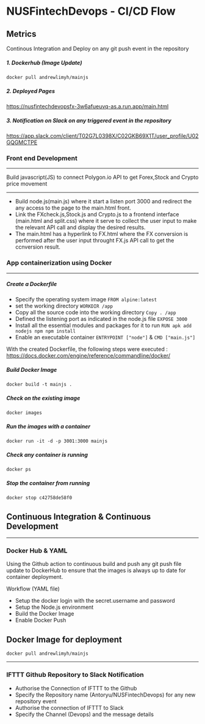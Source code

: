 # NUSFintechDevops - CI/CD Flow

## Metrics

Continous Integration and Deploy on any git push event in the repository
##### 1. Dockerhub (Image Update)
```docker pull andrewlimyh/mainjs```

##### 2. Deployed Pages
https://nusfintechdevopsfx-3w6afueuvq-as.a.run.app/main.html

##### 3. Notification on Slack on any triggered event in the repository
https://app.slack.com/client/T02G7L0398X/C02GKB69X1T/user_profile/U02GQGMCTPE


### Front end Development
***
Build javascript(JS) to connect Polygon.io API to get Forex,Stock and Crypto price movement
___
- Build node.js(main.js) where it start a listen port 3000 and redirect the any access to the page to the main.html front.
- Link the FXcheck.js,Stock.js and Crypto.js to a frontend interface (main.html and split.css) where it serve to collect the user input to make the relevant API call and display the desired results.
- The main.html has a hyperlink to FX.html where the FX conversion is performed after the user input throught FX.js API call to get the ccnversion result.

### App containerization using Docker
***
##### Create a Dockerfile

- Specify the operating system image                            `FROM alpine:latest`
- set the working directory                                     `WORKDIR /app`
- Copy all the source code into the working directory           `Copy . /app`
- Defined the listening port as indicated in the node.js file   `EXPOSE 3000`
- Install all the essential modules and packages for it to run  `RUN apk add nodejs npm npm install`
- Enable an executable container                                `ENTRYPOINT ["node"]` & `CMD ["main.js"]`






With the created Dockerfile, the following steps were executed :
https://docs.docker.com/engine/reference/commandline/docker/

##### Build Docker Image 
```docker build -t mainjs . ```

##### Check on the existing image
```docker images ```

##### Run the images with a container
```docker run -it -d -p 3001:3000 mainjs ```

##### Check any container is running
```docker ps ```

##### Stop the container from running
 ```docker stop c42758de58f0 ```
 
## Continuous Integration & Continuous Development 
***
### Docker Hub & YAML
Using the Github action to continuous build and push any git push file update to DockerHub to ensure that the images is always up to date for container deployment.

Workflow (YAML file)
- Setup the docker login with the secret.username and password
- Setup the Node.js environment
- Build the Docker Image
- Enable Docker Push

 Docker Image for deployment 
 ---
 ```docker pull andrewlimyh/mainjs```

 
***



### IFTTT Github Repository to Slack Notification

- Authorise the Connection of IFTTT to the Github
- Specify the Repository name (Antoryu/NUSFintechDevops) for any new repository event
- Authorise the connection of IFTTT to Slack
- Specify the Channel (Devops) and the message details











